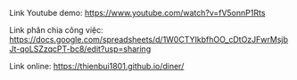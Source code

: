 Link Youtube demo: https://www.youtube.com/watch?v=fV5onnP1Rts

Link phân chia công việc: https://docs.google.com/spreadsheets/d/1W0CTYIkbfhOO_cDtOzJFwrMsjbJt-qoLSZzqcPT-bc8/edit?usp=sharing

Link online: https://thienbui1801.github.io/diner/
